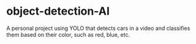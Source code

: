 # object-detection-AI

A personal project using YOLO that detects cars in a video and classifies them based on their color, such as red, blue, etc.
